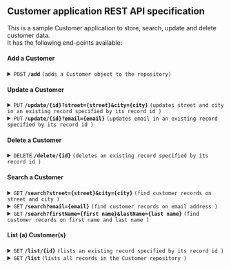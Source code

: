 ## Customer application REST API specification

This is a sample Customer application to store, search, update and delete customer data.<br>
It has the following end-points available: 

#### Add a Customer

<details>
 <summary><code>POST</code> <code><b>/add</b></code> <code>(adds a Customer object to the repository)</code></summary>

The JSON object posted must specify the <i>first name</i>, <i>last name</i>, <i>age</i>, <i>street</i>, <i>city</i> and <i>email address</i> of the customer to be registered:

<code>
&nbsp;{<br>
&nbsp;&nbsp;  "firstName": "<i>first name</i>",<br>
&nbsp;&nbsp;  "lastName": "<i>last name</i>",<br>
&nbsp;&nbsp;  "age": "<i>61</i>",<br>
&nbsp;&nbsp;  "street": "<i>street</i>",<br>
&nbsp;&nbsp;  "city": "<i>city</i>",<br>
&nbsp;&nbsp;  "email": "<i>email address</i>",<br>
&nbsp;}
</code>

The value for the <code>age</code> field has to be a number in digits and the <code>email</code> field has to be in a valid email address format.<br>
They will be ignored if they aren't.<br>
The values of the other fields are not validated.
The values for all fields have to be String formatted.

The JSON object offered in the POST, if accepted, will be returned with addition of the record ID it is registered with.<br>
The response will be in the format as shown below, which is the same format as the JSON object offered in the POST with the record ID in addition.<br>
This record ID can be used to list, update or delete the record added.<br>

<code>
&nbsp;{<br>
&nbsp;&nbsp;  "<b>id</b>": "<i><b>id</b></i>",<br>
&nbsp;&nbsp;  "firstName": "<i>first name</i>",<br>
&nbsp;&nbsp;  "lastName": "<i>last name</i>",<br>
&nbsp;&nbsp;  "age": "<i>61</i>",<br>
&nbsp;&nbsp;  "street": "<i>street</i>",<br>
&nbsp;&nbsp;  "city": "<i>city</i>",<br>
&nbsp;&nbsp;  "email": "<i>email address</i>",<br>
&nbsp;}
</code>

Be aware that the same record (as an identical JSON object) can be added and more than once and, if so, will be stored in the repository multiple times.<br>
Records will differ on the record id's, though.

##### Parameters

> | name      |  type     | data type               | description                                                           |
> |-----------|-----------|-------------------------|-----------------------------------------------------------------------|
> | None      |  required | object (JSON)   | N/A  |


##### Responses

> | http code | content-type             | response                                    |
> |-----------|--------------------------|---------------------------------------------|
> | `200`     | `application/json`       | Customer object added with record id (JSON) |
> | `400`     | `application/json`       | `Bad request`                               |
> | `415`     | `application/json`       | `Unsupported Media Type`                    |


##### Example cURL

> ```curl
>  curl -X POST -H "Content-Type: application/json" --data @customer.json http://localhost:8080/add
> ```


</details>

#### Update a Customer

<details>
  <summary><code>PUT</code> <code><b>/update/{id}?street={street}&city={city}</b></code> <code>(updates street and city in an existing record specified by its record id )</code></summary>


The response will be a JSON object in the format as shown below as it will be after the update<br>

<code>
&nbsp;{<br>
&nbsp;&nbsp;  "id": "<i>id</i>",<br>
&nbsp;&nbsp;  "firstName": "<i>first name</i>",<br>
&nbsp;&nbsp;  "lastName": "<i>last name</i>",<br>
&nbsp;&nbsp;  "age": "<i>61</i>",<br>
&nbsp;&nbsp;  "street": "<i><b>street</b></i>",<br>
&nbsp;&nbsp;  "city": "<i><b>city</b></i>",<br>
&nbsp;&nbsp;  "email": "<i>email address</i>",<br>
&nbsp;}
</code>

##### Parameters

> | name     |  type     | data type | description                                     |
> |----------|-----------|-----------|-------------------------------------------------|
> | `id`     |  required | int       | The id of the record to be updated              |
> | `street` |  required | String    | The new value for the <code>street</code> field |
> | `city`   |  required | String    | The new value for the <code>city</code> field   |

##### Responses

> | http code | content-type             | response                           |
> |-----------|--------------------------|------------------------------------|
> | `200`     | `application/json`       | Customer object updated (JSON)     |
> | `500`     | `application/json`       | `No record found for ID specified` |


##### Example cURL

> ```curl
>  curl -X PUT http://localhost:8080/update/1?street=Abbey%20Road%201&city=Liverpool
> ```

</details>

<details>
  <summary><code>PUT</code> <code><b>/update/{id}?email={email}</b></code> <code>(updates email in an existing record specified by its record id )</code></summary>

The response will be a JSON object in the format as shown below as it will be after the update<br>

<code>
&nbsp;{<br>
&nbsp;&nbsp;  "id": "<i>id</i>",<br>
&nbsp;&nbsp;  "firstName": "<i>first name</i>",<br>
&nbsp;&nbsp;  "lastName": "<i>last name</i>",<br>
&nbsp;&nbsp;  "age": "<i>61</i>",<br>
&nbsp;&nbsp;  "street": "<i>street</i>",<br>
&nbsp;&nbsp;  "city": "<i>city</i>",<br>
&nbsp;&nbsp;  "email": "<i><b>email address</b></i>",<br>
&nbsp;}
</code>

##### Parameters

> | name    |  type     | data type | description                                    |
> |---------|-----------|-----------|------------------------------------------------|
> | `id`    |  required | int       | The id of the record to be updated             |
> | `email` |  required | String    | The new value for the <code>email</code> field |

##### Responses

> | http code | content-type             | response                           |
> |-----------|--------------------------|------------------------------------|
> | `200`     | `application/json`       | Customer object updated (JSON)     |
> | `500`     | `application/json`       | `No record found for ID specified` |


##### Example cURL

> ```curl
>  curl -X PUT http://localhost:8080/update/1?email=paul.mccartney@gmail.com
> ```

</details>

#### Delete a Customer

<details>
  <summary><code>DELETE</code> <code><b>/delete/{id}</b></code> <code>(deletes an existing record specified by its record id )</code></summary>

The response will be the object deleted in the JSON format as shown below if it exists<br>

<code>
&nbsp;{<br>
&nbsp;&nbsp;  "id": "<i>id</i>",<br>
&nbsp;&nbsp;  "firstName": "<i>first name</i>",<br>
&nbsp;&nbsp;  "lastName": "<i>last name</i>",<br>
&nbsp;&nbsp;  "age": "<i>61</i>",<br>
&nbsp;&nbsp;  "street": "<i>street</i>",<br>
&nbsp;&nbsp;  "city": "<i>city</i>",<br>
&nbsp;&nbsp;  "email": "<i>email address</i>",<br>
&nbsp;}
</code>

##### Parameters

> | name    |  type     | data type | description                          |
> |---------|-----------|-----------|--------------------------------------|
> | `id`    |  required | int       | The id of the record to be deleted   |

##### Responses

> | http code | content-type             | response                           |
> |-----------|--------------------------|------------------------------------|
> | `200`     | `application/json`       | Customer object deleted (JSON)     |
> | `500`     | `application/json`       | `No record found for ID specified` |


##### Example cURL

> ```curl
>  curl -X DELETE http://localhost:8080/delete/1
> ```

</details>

#### Search a Customer

<details>
  <summary><code>GET</code> <code><b>/search?street={street}&city={city}</b></code> <code>(find customer records on street and city )</code></summary>


The response will be a JSON array with JSON objects in the format as shown below for each Customer record matching the search criteria.<br>

<code>
&nbsp;{<br>
&nbsp;&nbsp;  "id": "<i>id</i>",<br>
&nbsp;&nbsp;  "firstName": "<i>first name</i>",<br>
&nbsp;&nbsp;  "lastName": "<i>last name</i>",<br>
&nbsp;&nbsp;  "age": "<i>61</i>",<br>
&nbsp;&nbsp;  "street": "<i><b>street</b></i>",<br>
&nbsp;&nbsp;  "city": "<i><b>city</b></i>",<br>
&nbsp;&nbsp;  "email": "<i>email address</i>",<br>
&nbsp;}
</code>

The JSON array will be empty if no records can be found matching the search criteria.

##### Parameters

> | name     |  type     | data type | description                                               |
> |----------|-----------|-----------|-----------------------------------------------------------|
> | `street` |  required | String    | The value of the <code>street</code> field to search for  |
> | `city`   |  required | String    | The value for the <code>city</code> field to search for   |

##### Responses

> | http code | content-type             | response                         |
> |-----------|--------------------------|----------------------------------|
> | `200`     | `application/json`       | JSON array of JSON objects found |


##### Example cURL

> ```curl
> curl -X GET http://localhost:8080/search?street=Abbey%20Road%201&city=Liverpool
> ```

</details>

<details>
  <summary><code>GET</code> <code><b>/search?email={email}</b></code> <code>(find customer records on email address )</code></summary>


The response will be a JSON array with JSON objects in the format as shown below for each Customer record matching the search criteria.<br>

<code>
&nbsp;{<br>
&nbsp;&nbsp;  "id": "<i>id</i>",<br>
&nbsp;&nbsp;  "firstName": "<i>first name</i>",<br>
&nbsp;&nbsp;  "lastName": "<i>last name</i>",<br>
&nbsp;&nbsp;  "age": "<i>61</i>",<br>
&nbsp;&nbsp;  "street": "<i>street</i>",<br>
&nbsp;&nbsp;  "city": "<i>city</i>",<br>
&nbsp;&nbsp;  "email": "<i><b>email address</b></i>",<br>
&nbsp;}
</code>

The JSON array will be empty if no records can be found matching the search criteria.

##### Parameters

> | name    |  type     | data type | description                                             |
> |---------|-----------|-----------|---------------------------------------------------------|
> | `email` |  required | String    | The value of the <code>email</code> field to search for |

##### Responses

> | http code | content-type             | response                         |
> |-----------|--------------------------|----------------------------------|
> | `200`     | `application/json`       | JSON array of JSON objects found |


##### Example cURL

> ```curl
>  curl -X GET http://localhost:8080/saerch?email=paul.mccartney@gmail.com
> ```

</details>

<details>
  <summary><code>GET</code> <code><b>/search?firstName={first name}&lastName={last name}</b></code> <code>(find customer records on first name and last name )</code></summary>


The response will be a JSON array with JSON objects in the format as shown below for each Customer record matching the search criteria.<br>

<code>
&nbsp;{<br>
&nbsp;&nbsp;  "id": "<i>id</i>",<br>
&nbsp;&nbsp;  "firstName": "<i><b>first name</b></i>",<br>
&nbsp;&nbsp;  "lastName": "<i><b>last name</b></i>",<br>
&nbsp;&nbsp;  "age": "<i>61</i>",<br>
&nbsp;&nbsp;  "street": "<i>street</i>",<br>
&nbsp;&nbsp;  "city": "<i>city</i>",<br>
&nbsp;&nbsp;  "email": "<i>email address</i>",<br>
&nbsp;}
</code>

The JSON array will be empty if no records can be found matching the search criteria.

##### Parameters

> | name        |  type     | data type | description                                                 |
> |-------------|-----------|-----------|-------------------------------------------------------------|
> | `firstName` |  required | String    | The value of the <code>firstName</code> field to search for |
> | `lastName`  |  required | String    | The value for the <code>lastName</code> field to search for |

##### Responses

> | http code | content-type             | response                         |
> |-----------|--------------------------|----------------------------------|
> | `200`     | `application/json`       | JSON array of JSON objects found |


##### Example cURL

> ```curl
> curl -X GET http://localhost:8080/search?firstName=Paul&lastName=McCartney
> ```

</details>

#### List (a) Customer(s) 

<details>
  <summary><code>GET</code> <code><b>/list/{id}</b></code> <code>(lists an existing record specified by its record id )</code></summary>

The response will be the object specified in the JSON format as shown below if it exists<br>

<code>
&nbsp;{<br>
&nbsp;&nbsp;  "id": "<i><b>id</b></i>",<br>
&nbsp;&nbsp;  "firstName": "<i>first name</i>",<br>
&nbsp;&nbsp;  "lastName": "<i>last name</i>",<br>
&nbsp;&nbsp;  "age": "<i>61</i>",<br>
&nbsp;&nbsp;  "street": "<i>street</i>",<br>
&nbsp;&nbsp;  "city": "<i>city</i>",<br>
&nbsp;&nbsp;  "email": "<i>email address</i>",<br>
&nbsp;}
</code>

##### Parameters

> | name    |  type     | data type | description                          |
> |---------|-----------|-----------|--------------------------------------|
> | `id`    |  required | int       | The id of the record to be retrieved |

##### Responses

> | http code | content-type             | response                           |
> |-----------|--------------------------|------------------------------------|
> | `200`     | `application/json`       | JSON object retrieved (JSON)       |
> | `500`     | `application/json`       | `No record found for ID specified` |


##### Example cURL

> ```curl
>  curl -X GET http://localhost:8080/list/1
> ```

</details>

<details>
  <summary><code>GET</code> <code><b>/list</b></code> <code>(lists all records in the Customer repository )</code></summary>

The response will be a JSON array with JSON objects in the format as shown below for each Customer record in the repository.<br>

<code>
&nbsp;{<br>
&nbsp;&nbsp;  "id": "<i>id</i>",<br>
&nbsp;&nbsp;  "firstName": "<i><b>first name</b></i>",<br>
&nbsp;&nbsp;  "lastName": "<i><b>last name</b></i>",<br>
&nbsp;&nbsp;  "age": "<i>61</i>",<br>
&nbsp;&nbsp;  "street": "<i>street</i>",<br>
&nbsp;&nbsp;  "city": "<i>city</i>",<br>
&nbsp;&nbsp;  "email": "<i>email address</i>",<br>
&nbsp;}
</code>

The JSON array will be empty if the repository has no records.

##### Parameters

No parameters have to be provided.

##### Responses

> | http code | content-type             | response                           |
> |-----------|--------------------------|------------------------------------|
> | `200`     | `application/json`       | JSON array of JSON objects found   |


##### Example cURL

> ```curl
>  curl -X GET http://localhost:8080/list
> ```

</details>
